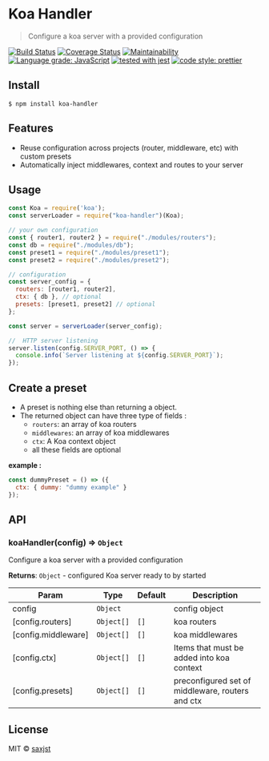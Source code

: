 # Koa Handler

> Configure a koa server with a provided configuration

[![Build Status](https://travis-ci.org/saxjst/koa-handler.svg?branch=master)](https://travis-ci.org/saxjst/koa-handler)
[![Coverage Status](https://coveralls.io/repos/github/saxjst/koa-handler/badge.svg?branch=master)](https://coveralls.io/github/saxjst/koa-handler?branch=master)
[![Maintainability](https://api.codeclimate.com/v1/badges/841af7743a474bb61775/maintainability)](https://codeclimate.com/github/saxjst/koa-handler/maintainability)
[![Language grade: JavaScript](https://img.shields.io/lgtm/grade/javascript/g/saxjst/koa-handler.svg?logo=lgtm&logoWidth=18)](https://lgtm.com/projects/g/saxjst/koa-handler/context:javascript)
[![tested with jest](https://img.shields.io/badge/tested_with-jest-99424f.svg)](https://github.com/facebook/jest)
[![code style: prettier](https://img.shields.io/badge/code_style-prettier-ff69b4.svg)](https://github.com/prettier/prettier/)

## Install

```
$ npm install koa-handler
```

## Features

- Reuse configuration across projects (router, middleware, etc) with custom presets
- Automatically inject middlewares, context and routes to your server

## Usage

```js
const Koa = require('koa');
const serverLoader = require("koa-handler")(Koa);

// your own configuration
const { router1, router2 } = require("./modules/routers");
const db = require("./modules/db");
const preset1 = require("./modules/preset1");
const preset2 = require("./modules/preset2");

// configuration
const server_config = {
  routers: [router1, router2],
  ctx: { db }, // optional
  presets: [preset1, preset2] // optional
};

const server = serverLoader(server_config);

//  HTTP server listening
server.listen(config.SERVER_PORT, () => {
  console.info(`Server listening at ${config.SERVER_PORT}`);
});
```

## Create a preset

- A preset is nothing else than returning a object.
- The returned object can have three type of fields :
  - `routers`: an array of koa routers
  - `middlewares`: an array of koa middlewares
  - `ctx`: A Koa context object
  - all these fields are optional

**example :**

```js
const dummyPreset = () => ({
  ctx: { dummy: "dummy example" }
});
```

## API

### koaHandler(config) ⇒ <code>Object</code>

Configure a koa server with a provided configuration

**Returns**: `Object` - configured Koa server ready to by started

| Param               | Type                              | Default         | Description                                      |
| ------------------- | --------------------------------- | --------------- | ------------------------------------------------ |
| config              | <code>Object</code>               |                 | config object                                    |
| [config.routers]    | `Object[]` | `[]` | koa routers                                      |
| [config.middleware] | `Object[]` | `[]` | koa middlewares                                  |
| [config.ctx]        | `Object[]` | `[]` | Items that must be added into koa context        |
| [config.presets]    | `Object[]` | `[]` | preconfigured set of middleware, routers and ctx |

## License

MIT © [saxjst](https://saxjst.com)
